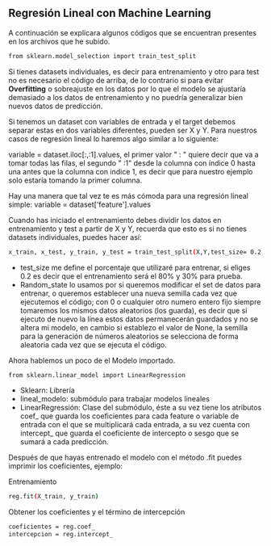 ## Regresión Lineal con Machine Learning

A continuación se explicara algunos códigos que se encuentran presentes en los archivos que he subido.

```sh
from sklearn.model_selection import train_test_split
```

Si tienes datasets individuales, es decir para entrenamiento y otro para test no es necesario el código de arriba, de lo contrario si para evitar **Overfitting** o sobreajuste en los datos por lo que el modelo se ajustaría demasiado a los datos de entrenamiento y no puedría generalizar bien nuevos datos de predicción.

Si tenemos un dataset con variables de entrada y el target debemos separar estas en dos variables diferentes, pueden ser X y Y. Para nuestros casos de regresión lineal lo haremos algo similar a lo siguiente:

variable = dataset.iloc[:,:1].values, el primer valor " : " quiere decir que va a tomar todas las filas, el segundo " :1" desde la columna con índice 0 hasta una antes que la columna con indice 1, es decir que para nuestro ejemplo solo estaría tomando la primer columna.

Hay una manera que tal vez te es más cómoda para una regresión lineal simple:
variable = dataset['feature'].values

Cuando has iniciado el entrenamiento debes dividir los datos en entrenamiento y test a partir de X y Y, recuerda que esto es si no tienes datasets individuales, puedes hacer así:

```sh
x_train, x_test, y_train, y_test = train_test_split(X,Y,test_size= 0.2, random_state= 0)
```
- test_size me define el porcentaje que utilizaré para entrenar, si eliges 0.2 es decir que el entrenamiento será el 80% y 30% para prueba.
- Random_state lo usamos por si queremos modificar el set de datos para entrenar, o queremos establecer una nueva semilla cada vez que ejecutemos el código; con 0 o cualquier otro numero entero fijo siempre tomaremos los mismos datos aleatorios (los guarda), es decir que si ejecuto de nuevo la linea estos datos permanecerán guardados y no se altera mi modelo, en cambio si establezo el valor de None, la semilla para la generación de números aleatorios se selecciona de forma aleatoria cada vez que se ejecuta el código.

Ahora hablemos un poco de el Modelo importado.

```sh
from sklearn.linear_model import LinearRegression
```
- Sklearn: Librería
- lineal_modelo: submódulo para trabajar modelos lineales
- LinearRegressión: Clase del submódulo, éste a su vez tiene los atributos coef_ que guarda los coeficientes para cada feature o variable de entrada con el que se multiplicará cada entrada, a su vez cuenta con intercept_ que guarda el coeficiente de intercepto o sesgo que se sumará a cada predicción.

Después de que hayas entrenado el modelo con el método .fit puedes imprimir los coeficientes, ejemplo:

Entrenamiento
```sh
reg.fit(X_train, y_train)
```
Obtener los coeficientes y el término de intercepción

```sh
coeficientes = reg.coef_
intercepcion = reg.intercept_
```





